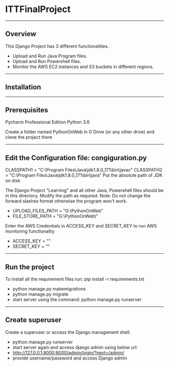 # ITTFinalProject

----------------
Overview
----------------
This Django Project has 3 different functionalities.
  - Upload and Run Java Program files.
  - Upload and Run Powershell files.
  - Monitor the AWS EC2 instances and S3 buckets in different regions.
  
----------------
Installation
----------------

----------------
Prerequisites
----------------

Pycharm Professional Edition
Python 3.6

Create a folder named PythonOnWeb in G Drive (or any other drive) and clone the project there

----------------
Edit the Configuration file: congiguration.py
----------------

CLASSPATH1 = "C:\\Program Files\\Java\\jdk1.8.0_171\\bin\\javac"
CLASSPATH2 = "C:\\Program Files\\Java\\jdk1.8.0_171\\bin\\java"
Put the absolute path of JDK on disk

The Django Project "Learning" and all other Java, Powershell files should be in this directory. Modify the path as required. 
Note: Do not change the forward slashes format otherwise the program won't work.
  - UPLOAD_FILES_PATH = "G:\\PythonOnWeb"
  - FILE_STORE_PATH = "G:\\PythonOnWeb\\"

Enter the AWS Credentials in ACCESS_KEY and SECRET_KEY to run AWS monitoring functionality
  - ACCESS_KEY = ""
  - SECRET_KEY = ""

----------------
Run the project
----------------
  
  To install all the requirement files run:  pip install -r requirements.txt 
   - python manage.py makemigrations
   - python manage.py migrate
   - start server using the command: python manage.py runserver
   
----------------
Create superuser
----------------

Create a superuser or access the Django management shell.
  - python manage.py runserver
  - start server again and access django admin using below url:
  - http://127.0.0.1:8000:8000/admin/login/?next=/admin/
  - provide username/password and access Django admin
   
 
